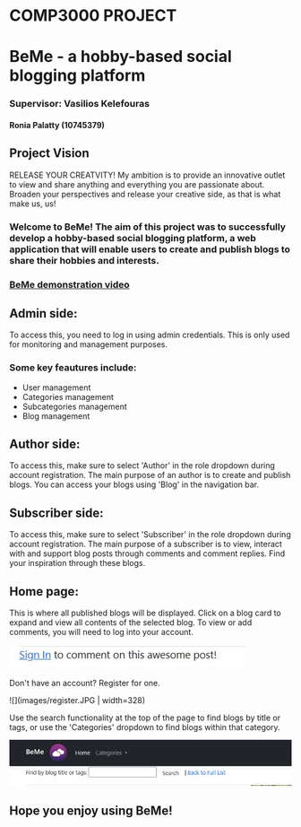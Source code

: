 # COMP3000 PROJECT

# BeMe - a hobby-based social blogging platform 
### Supervisor: Vasilios Kelefouras
#### Ronia Palatty (10745379)

## Project Vision
RELEASE YOUR CREATVITY! My ambition is to provide an innovative outlet to view and share anything and everything you are passionate about. 
Broaden your perspectives and release your creative side, as that is what make us, us! 

### Welcome to BeMe! The aim of this project was to successfully develop a hobby-based social blogging platform, a web application that will enable users to create and publish blogs to share their hobbies and interests. 
### [BeMe demonstration video](https://youtu.be/ZhSWnRWcfFs)

## Admin side:

To access this, you need to log in using admin credentials. This is only used for monitoring and management purposes.

### Some key feautures include:
* User management
* Categories management
* Subcategories management
* Blog management

## Author side:

To access this, make sure to select 'Author' in the role dropdown during account registration.
The main purpose of an author is to create and publish blogs. You can access your blogs using 'Blog' in the navigation bar.

## Subscriber side:

To access this, make sure to select 'Subscriber' in the role dropdown during account registration.
The main purpose of a subscriber is to view, interact with and support blog posts through comments and comment replies. Find your inspiration through these blogs.

## Home page:

This is where all published blogs will be displayed. Click on a blog card to expand and view all contents of the selected blog.
To view or add comments, you will need to log into your account.

![](images/comment.JPG)

Don't have an account? Register for one.

![](images/register.JPG | width=328)

Use the search functionality at the top of the page to find blogs by title or tags, or use the 'Categories' dropdown to find blogs within that category.

![](images/search.JPG)

## Hope you enjoy using BeMe!

